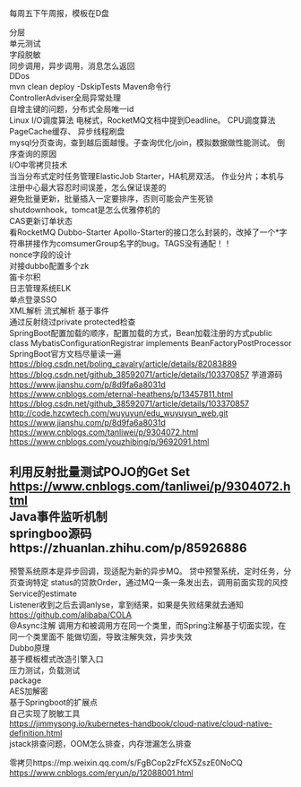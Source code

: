每周五下午周报，模板在D盘    

分层  
单元测试  
字段脱敏  
同步调用，异步调用，消息怎么返回  
DDos  
mvn clean deploy -DskipTests Maven命令行  
ControllerAdviser全局异常处理  
自增主键的问题，分布式全局唯一id  
Linux I/O调度算法 电梯式，RocketMQ文档中提到Deadline。 CPU调度算法  PageCache缓存、  异步线程刷盘  
mysql分页查询，查到越后面越慢。子查询优化/join，模拟数据做性能测试。 倒序查询的原因  
I/O中零拷贝技术  
当当分布式定时任务管理ElasticJob  Starter，HA机房双活。 作业分片；本机与注册中心最大容忍时间误差，怎么保证误差的  
避免批量更新，批量插入一定要排序，否则可能会产生死锁  
shutdownhook，tomcat是怎么优雅停机的  
CAS更新订单状态  
看RocketMQ Dubbo-Starter  Apollo-Starter的接口怎么封装的，改掉了一个*字符串拼接作为comsumerGroup名字的bug。TAGS没有通配！！  
nonce字段的设计   
对接dubbo配置多个zk  
笛卡尔积  
日志管理系统ELK  
单点登录SSO  
XML解析 流式解析 基于事件  
通过反射绕过private protected检查  
SpringBoot配置加载的顺序，配置加载的方式，Bean加载注册的方式public class     MybatisConfigurationRegistrar implements BeanFactoryPostProcessor   
SpringBoot官方文档尽量读一遍  
https://blog.csdn.net/boling_cavalry/article/details/82083889  
https://blog.csdn.net/github_38592071/article/details/103370857   芋道源码  
https://www.jianshu.com/p/8d9fa6a8031d  
https://www.cnblogs.com/eternal-heathens/p/13457811.html  
https://blog.csdn.net/github_38592071/article/details/103370857  
http://code.hzcwtech.com/wuyuyun/edu_wuyuyun_web.git  
https://www.jianshu.com/p/8d9fa6a8031d  
https://www.cnblogs.com/tanliwei/p/9304072.html  
https://www.cnblogs.com/youzhibing/p/9692091.html  

利用反射批量测试POJO的Get Set  
https://www.cnblogs.com/tanliwei/p/9304072.html  
Java事件监听机制  
springboo源码https://zhuanlan.zhihu.com/p/85926886  
------------------------------------------------------------------------------------ 
预警系统原本是异步回调，现适配为新的异步MQ。 贷中预警系统，定时任务，分页查询特定  status的贷款Order，通过MQ一条一条发出去，调用前面实现的风控Service的estimate  
Listener收到之后去调anlyse，拿到结果，如果是失败结果就去通知  
https://github.com/alibaba/COLA  
@Async注解 调用方和被调用方在同一个类里，而Spring注解基于切面实现，在同一个类里面不  能做切面，导致注解失效，异步失效  
Dubbo原理   
基于模板模式改造引擎入口  
压力测试，负载测试  
package   
AES加解密  
基于Springboot的扩展点  
自己实现了脱敏工具  
https://jimmysong.io/kubernetes-handbook/cloud-native/cloud-native-definition.html  
jstack排查问题，OOM怎么排查，内存泄漏怎么排查

零拷贝https://mp.weixin.qq.com/s/FgBCop2zFfcX5ZszE0NoCQ  https://www.cnblogs.com/eryun/p/12088001.html